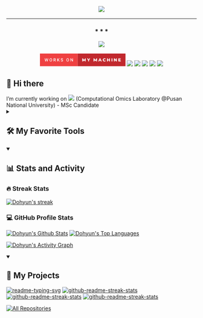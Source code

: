 <p align="center">
    <img src="https://capsule-render.vercel.app/api?type=soft&height=300&color=000000&text=🌈⭐%20Dohyun's%20Github%20⭐🌈&fontColor=ffffff&fontSize=56&animation=twinkling" />
</p>

------------
<p align="center">
   <h3 align="center">* * *</h3>
</p>
<p align="center">
  <!-- Typing SVG by DenverCoder1 - https://github.com/DenverCoder1/readme-typing-svg -->
    <img src="https://readme-typing-svg.demolab.com/?lines=Always%20learning%20new%20things;Welcome%20to%20Dohyun's%20Github!&font=Fira%20Code&center=true&width=440&height=45&color=ffffff&vCenter=true&pause=1000&size=22" />
</p>
<p align="center">
    <img height="33.9px" src="https://github.com/8BitJonny/8BitJonny/blob/master/worksOnMyMachine.svg">
    <img height="33.9px" src="https://forthebadge.com/images/badges/built-with-love.svg">
    <img height="33.9px" src="https://github.com/HwangDoHyun28/HwangDoHyun28/assets/81740134/e6dfb5b4-82dd-4d6b-b0c0-0ef9f9bb61b7">
    <img height="33.9px" src="https://forthebadge.com/images/badges/powered-by-responsibility.svg">
    <img height="33.9px" src="https://forthebadge.com/images/featured/featured-contains-cat-gifs.svg">
    <img height="33.9px" src="https://github.com/HwangDoHyun28/HwangDoHyun28/assets/81740134/1e05357f-8a7a-486c-a4c5-63dd72bae4a6">
</p>

<h2>🍑 Hi there</h2>
I’m currently working on <a href="https://pnucolab.com/" target="_blank"><img src="https://img.shields.io/badge/PNUCOLAB%20-F9AB00?style=for-the-badge&logoColor=white"/></a>
 (Computational Omics Laboratory @Pusan National University) - MSc Candidate


<details> 
  <summary><h2>🛠️ My Favorite Tools</h2></summary>
    <h3>📖 I learned...</h3>
   <a target="_blank"><img src="https://img.shields.io/badge/Python-3776AB?style=for-the-badge&logo=Python&logoColor=FFFFFF"/></a>
   <a target="_blank"><img src="https://img.shields.io/badge/JavaScript-F7DF1E?style=for-the-badge&logo=JavaScript&logoColor=FFFFFF"/></a>
   <a target="_blank"><img src="https://img.shields.io/badge/Java-000000?style=for-the-badge&logo=OpenJDK&logoColor=FFFFFF"/></a>
   <a target="_blank"><img src="https://img.shields.io/badge/html5-E34F26?style=for-the-badge&logo=html5&logoColor=FFFFFF"/></a>
   <a target="_blank"><img src="https://img.shields.io/badge/css3-1572B6?style=for-the-badge&logo=css3&logoColor=FFFFFF"/></a>
   <a target="_blank"><img src="https://img.shields.io/badge/svelte-FF3E00?style=for-the-badge&logo=svelte&logoColor=FFFFFF"/></a>
   <a target="_blank"><img src="https://img.shields.io/badge/R-276DC3?style=for-the-badge&logo=R&logoColor=FFFFFF"/></a>
   <a target="_blank"><img src="https://img.shields.io/badge/MATLAB-071D49?style=for-the-badge"/></a>
   <a target="_blank"><img src="https://img.shields.io/badge/csharp-512BD4?style=for-the-badge&logo=csharp&logoColor=FFFFFF"/></a>
   <a target="_blank"><img src="https://img.shields.io/badge/mysql-4479A1?style=for-the-badge&logo=mysql&logoColor=FFFFFF"/></a>
   <a target="_blank"><img src="https://img.shields.io/badge/starUML-5C2D91?style=for-the-badge"/></a>
   <br>
   <a target="_blank"><img src="https://img.shields.io/badge/googlecolab-F9AB00?style=for-the-badge&logo=googlecolab&logoColor=FFFFFF"/></a>
   <a target="_blank"><img src="https://img.shields.io/badge/github-000000?style=for-the-badge&logo=github&logoColor=FFFFFF"/></a>
   <a target="_blank"><img src="https://img.shields.io/badge/git-F05032?style=for-the-badge&logo=git&logoColor=FFFFFF"/></a>
   <a target="_blank"><img src="https://img.shields.io/badge/visualstudiocode-007ACC?style=for-the-badge&logo=visualstudiocode&logoColor=FFFFFF"/></a>
   <a target="_blank"><img src="https://img.shields.io/badge/linux-FCC624?style=for-the-badge&logo=linux&logoColor=FFFFFF"/></a>
   <a target="_blank"><img src="https://img.shields.io/badge/ubuntu-E95420?style=for-the-badge&logo=ubuntu&logoColor=FFFFFF"/></a>
   <a target="_blank"><img src="https://img.shields.io/badge/anaconda-44A833?style=for-the-badge&logo=anaconda&logoColor=FFFFFF"/></a>
   <br>
   <a target="_blank"><img src="https://img.shields.io/badge/adobephotoshop-31A8FF?style=for-the-badge&logo=adobephotoshop&logoColor=FFFFFF"/></a>
   <a target="_blank"><img src="https://img.shields.io/badge/adobeillustrator-FF9A00?style=for-the-badge&logo=adobeillustrator&logoColor=FFFFFF"/></a>
   <a target="_blank"><img src="https://img.shields.io/badge/clipstudio-A8B9CC?style=for-the-badge"/></a>
   <a target="_blank"><img src="https://img.shields.io/badge/figma-F24E1E?style=for-the-badge&logo=figma&logoColor=FFFFFF"/></a>
   <br>

   <h3>👨‍💻 Currently Studying & Interested in...</h3>
   <a target="_blank"><img src="https://img.shields.io/badge/ruby-CC342D?style=for-the-badge&logo=ruby&logoColor=FFFFFF"/></a>
   <a target="_blank"><img src="https://img.shields.io/badge/jekyll-CC0000?style=for-the-badge&logo=jekyll&logoColor=FFFFFF"/></a>
   <a target="_blank"><img src="https://img.shields.io/badge/bootstrap-7952B3?style=for-the-badge&logo=bootstrap&logoColor=FFFFFF"/></a>
   <a target="_blank"><img src="https://img.shields.io/badge/django-092E20?style=for-the-badge&logo=django&logoColor=FFFFFF"/></a>
   <a target="_blank"><img src="https://img.shields.io/badge/unity-000000?style=for-the-badge&logo=unity&logoColor=FFFFFF"/></a>
</details>   
<details open> 
  <summary><h2>📊 Stats and Activity</h2></summary>

  <h3>🔥 Streak Stats</h3>

  <!-- GitHub Readme Streak Stats - https://github.com/DenverCoder1/github-readme-streak-stats -->
  <p>
    <a href="https://github.com/DenverCoder1/github-readme-streak-stats">
     <img title="🔥 Get streak stats for your profile at git.io/streak-stats" alt="Dohyun's streak" src="https://streak-stats.demolab.com/?user=HwangDoHyun28&theme=monokai-metallian&hide_border=true"/>
    </a>
  </p>

  <h3>💻 GitHub Profile Stats</h3>

  <!-- https://github.com/anuraghazra/github-readme-stats -->

  <a href="https://github.com/anuraghazra/github-readme-stats"><img alt="Dohyun's Github Stats" src="https://denvercoder1-github-readme-stats.vercel.app/api/?username=HwangDoHyun28&show_icons=true&include_all_commits=true&count_private=true&theme=react&hide_border=true&bg_color=1F222E&title_color=F85D7F&icon_color=F8D866" height="192px"/></a>
  <a href="https://github.com/anuraghazra/github-readme-stats"><img alt="Dohyun's Top Languages" src="https://denvercoder1-github-readme-stats.vercel.app/api/top-langs/?username=HwangDoHyun28&langs_count=8&layout=compact&theme=react&hide_border=true&bg_color=1F222E&title_color=F85D7F&icon_color=F8D866&hide=Jupyter%20Notebook,Roff" height="192px"/></a>
  <br/>

  <a href="https://github.com/ashutosh0071/github-readme-activity-graph"><img alt="Dohyun's Activity Graph" src="https://github-readme-activity-graph.vercel.app/graph/?username=HwangDoHyun28&bg_color=1F222E&color=F8D866&line=F85D7F&point=FFFFFF&hide_border=true" /></a>

</details>
<details open> 
  <summary><h2>📘 My Projects</h2></summary>

  <!-- Repo info cards - https://github.com/anuraghazra/github-readme-stats -->
  <!-- Small repo cards (fork) - https://github.com/DenverCoder1/github-readme-stats -->
  <p align="left">
    <a href="https://github.com/HwangDoHyun28/HwangDoHyun28.github.io"><img width="278" src="https://denvercoder1-github-readme-stats.vercel.app/api/pin/?username=HwangDoHyun28&repo=HwangDoHyun28.github.io&theme=react&bg_color=1F222E&title_color=F85D7F&hide_border=true&icon_color=F8D866&show_icons=false" alt="readme-typing-svg"></a>
    <a href="https://github.com/new-genes/new-genes.github.io"><img width="278" src="https://denvercoder1-github-readme-stats.vercel.app/api/pin/?username=new-genes&repo=new-genes.github.io&theme=react&bg_color=1F222E&title_color=F85D7F&hide_border=true&icon_color=F8D866&show_icons=false" alt="github-readme-streak-stats"></a>
     <br>
     <a href="https://github.com/HwangDoHyun28/miniDrone_narsha"><img width="278" src="https://denvercoder1-github-readme-stats.vercel.app/api/pin/?username=HwangDoHyun28&repo=miniDrone_narsha&theme=react&bg_color=1F222E&title_color=F85D7F&hide_border=true&icon_color=F8D866&show_icons=false" alt="github-readme-streak-stats"></a>
     <a href="https://github.com/HwangDoHyun28/gongbang_app"><img width="278" src="https://denvercoder1-github-readme-stats.vercel.app/api/pin/?username=HwangDoHyun28&repo=gongbang_app&theme=react&bg_color=1F222E&title_color=F85D7F&hide_border=true&icon_color=F8D866&show_icons=false" alt="github-readme-streak-stats"></a>
  </p>
  <a href="https://github.com/HwangDoHyun28?tab=repositories&sort=stargazers"><img alt="All Repositories" title="All Repositories" src="https://custom-icon-badges.demolab.com/badge/-Click%20Here%20For%20All%20My%20Repos-1F222E?style=for-the-badge&logoColor=white&logo=repo"/></a>
</details>

<!--
**HwangDoHyun28/HwangDoHyun28** is a ✨ _special_ ✨ repository because its `README.md` (this file) appears on your GitHub profile.

Here are some ideas to get you started:

- 🔭 I’m currently working on ...
- 🌱 I’m currently learning ...
- 👯 I’m looking to collaborate on ...
- 🤔 I’m looking for help with ...
- 💬 Ask me about ...
- 📫 How to reach me: ...
- 😄 Pronouns: ...
- ⚡ Fun fact: ...
-->
